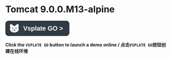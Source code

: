 # Tomcat 9.0.0.M13-alpine

<a href="https://www.vsplate.com/?docker-compose=https://github.com/vsplate/dcenvs/tomcat/9.0.0.M13-alpine"><img alt="VSPLATE GO" src="https://raw.githubusercontent.com/vsplate/images/master/vsgo_btn.png" width="200px"></a>

**Click the `VSPLATE GO` button to launch a demo online / 点击`VSPLATE GO`按钮创建在线环境**